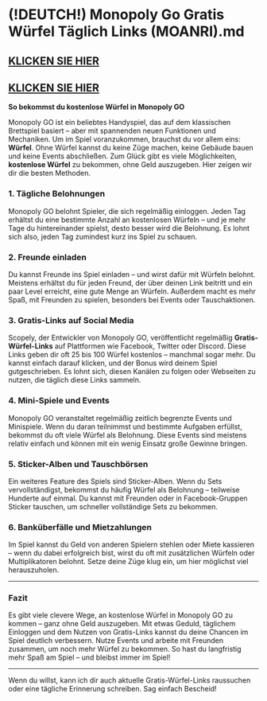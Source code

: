 # (!DEUTCH!) Monopoly Go Gratis Würfel Täglich Links (MOANRI).md

## [KLICKEN SIE HIER](https://lookerstudio.google.com/s/i0yFe1wQxjY)
## [KLICKEN SIE HIER](https://lookerstudio.google.com/s/i0yFe1wQxjY)


**So bekommst du kostenlose Würfel in Monopoly GO**

Monopoly GO ist ein beliebtes Handyspiel, das auf dem klassischen Brettspiel basiert – aber mit spannenden neuen Funktionen und Mechaniken. Um im Spiel voranzukommen, brauchst du vor allem eins: **Würfel**. Ohne Würfel kannst du keine Züge machen, keine Gebäude bauen und keine Events abschließen. Zum Glück gibt es viele Möglichkeiten, **kostenlose Würfel** zu bekommen, ohne Geld auszugeben. Hier zeigen wir dir die besten Methoden.

### 1. **Tägliche Belohnungen**

Monopoly GO belohnt Spieler, die sich regelmäßig einloggen. Jeden Tag erhältst du eine bestimmte Anzahl an kostenlosen Würfeln – und je mehr Tage du hintereinander spielst, desto besser wird die Belohnung. Es lohnt sich also, jeden Tag zumindest kurz ins Spiel zu schauen.

### 2. **Freunde einladen**

Du kannst Freunde ins Spiel einladen – und wirst dafür mit Würfeln belohnt. Meistens erhältst du für jeden Freund, der über deinen Link beitritt und ein paar Level erreicht, eine gute Menge an Würfeln. Außerdem macht es mehr Spaß, mit Freunden zu spielen, besonders bei Events oder Tauschaktionen.

### 3. **Gratis-Links auf Social Media**

Scopely, der Entwickler von Monopoly GO, veröffentlicht regelmäßig **Gratis-Würfel-Links** auf Plattformen wie Facebook, Twitter oder Discord. Diese Links geben dir oft 25 bis 100 Würfel kostenlos – manchmal sogar mehr. Du kannst einfach darauf klicken, und der Bonus wird deinem Spiel gutgeschrieben. Es lohnt sich, diesen Kanälen zu folgen oder Webseiten zu nutzen, die täglich diese Links sammeln.

### 4. **Mini-Spiele und Events**

Monopoly GO veranstaltet regelmäßig zeitlich begrenzte Events und Minispiele. Wenn du daran teilnimmst und bestimmte Aufgaben erfüllst, bekommst du oft viele Würfel als Belohnung. Diese Events sind meistens relativ einfach und können mit ein wenig Einsatz große Gewinne bringen.

### 5. **Sticker-Alben und Tauschbörsen**

Ein weiteres Feature des Spiels sind Sticker-Alben. Wenn du Sets vervollständigst, bekommst du häufig Würfel als Belohnung – teilweise Hunderte auf einmal. Du kannst mit Freunden oder in Facebook-Gruppen Sticker tauschen, um schneller vollständige Sets zu bekommen.

### 6. **Banküberfälle und Mietzahlungen**

Im Spiel kannst du Geld von anderen Spielern stehlen oder Miete kassieren – wenn du dabei erfolgreich bist, wirst du oft mit zusätzlichen Würfeln oder Multiplikatoren belohnt. Setze deine Züge klug ein, um hier möglichst viel herauszuholen.

---

### Fazit

Es gibt viele clevere Wege, an kostenlose Würfel in Monopoly GO zu kommen – ganz ohne Geld auszugeben. Mit etwas Geduld, täglichem Einloggen und dem Nutzen von Gratis-Links kannst du deine Chancen im Spiel deutlich verbessern. Nutze Events und arbeite mit Freunden zusammen, um noch mehr Würfel zu bekommen. So hast du langfristig mehr Spaß am Spiel – und bleibst immer im Spiel!

---

Wenn du willst, kann ich dir auch aktuelle Gratis-Würfel-Links raussuchen oder eine tägliche Erinnerung schreiben. Sag einfach Bescheid!
